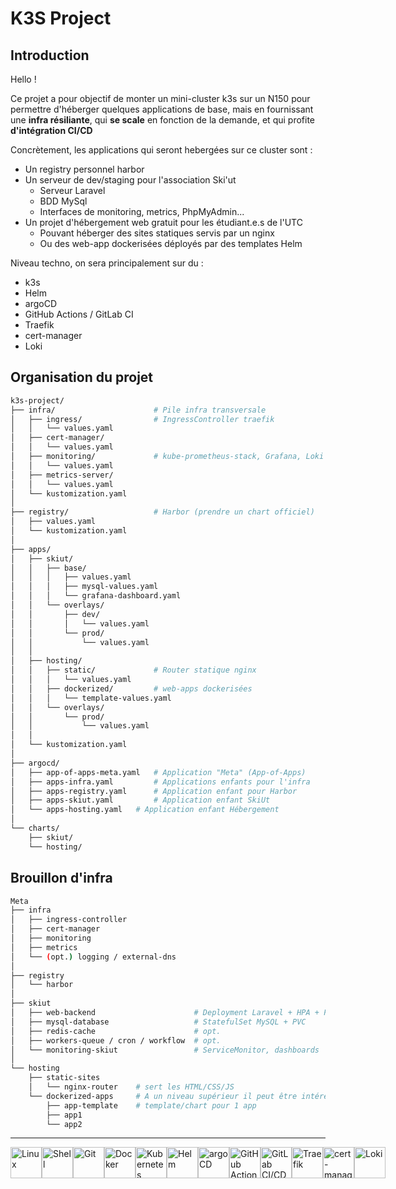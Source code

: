 # K3S Project

## Introduction

Hello !

Ce projet a pour objectif de monter un mini-cluster k3s sur un N150 pour permettre d'héberger quelques applications de base, mais en fournissant une **infra résiliante**, qui **se scale** en fonction de la demande, et qui profite **d'intégration CI/CD**

Concrètement, les applications qui seront hebergées sur ce cluster sont : 
* Un registry personnel harbor
* Un serveur de dev/staging pour l'association Ski'ut
  * Serveur Laravel
  * BDD MySql
  * Interfaces de monitoring, metrics, PhpMyAdmin...
* Un projet d'hébergement web gratuit pour les étudiant.e.s de l'UTC
  * Pouvant héberger des sites statiques servis par un nginx
  * Ou des web-app dockerisées déployés par des templates Helm

Niveau techno, on sera principalement sur du :
* k3s
* Helm
* argoCD
* GitHub Actions / GitLab CI
* Traefik
* cert-manager
* Loki

## Organisation du projet

```bash
k3s-project/
├── infra/                      # Pile infra transversale
│   ├── ingress/                # IngressController traefik
│   │   └── values.yaml
│   ├── cert-manager/
│   │   └── values.yaml
│   ├── monitoring/             # kube-prometheus-stack, Grafana, Loki (ou EFK mais un peu overkill)
│   │   └── values.yaml
│   ├── metrics-server/
│   │   └── values.yaml
│   └── kustomization.yaml
│
├── registry/                   # Harbor (prendre un chart officiel)
│   ├── values.yaml
│   └── kustomization.yaml
│
├── apps/
│   ├── skiut/
│   │   ├── base/
│   │   │   ├── values.yaml
│   │   │   ├── mysql-values.yaml
│   │   │   └── grafana-dashboard.yaml
│   │   └── overlays/
│   │       ├── dev/
│   │       │   └── values.yaml
│   │       └── prod/
│   │           └── values.yaml
│   │
│   ├── hosting/
│   │   ├── static/             # Router statique nginx
│   │   │   └── values.yaml
│   │   ├── dockerized/         # web-apps dockerisées
│   │   │   └── template-values.yaml
│   │   └── overlays/
│   │       └── prod/
│   │           └── values.yaml
│   │
│   └── kustomization.yaml
│
├── argocd/
│   ├── app-of-apps-meta.yaml   # Application "Meta" (App-of-Apps)
│   ├── apps-infra.yaml         # Applications enfants pour l'infra
│   ├── apps-registry.yaml      # Application enfant pour Harbor
│   ├── apps-skiut.yaml         # Application enfant SkiUt
│   └── apps-hosting.yaml   # Application enfant Hébergement
│
└── charts/
    ├── skiut/
    └── hosting/
```

## Brouillon d'infra

```bash
Meta
├── infra
│   ├── ingress-controller
│   ├── cert-manager
│   ├── monitoring
│   ├── metrics
│   └── (opt.) logging / external-dns
│
├── registry
│   └── harbor
│
├── skiut
│   ├── web-backend                      # Deployment Laravel + HPA + PDB
│   ├── mysql-database                   # StatefulSet MySQL + PVC
│   ├── redis-cache                      # opt.
│   ├── workers-queue / cron / workflow  # opt.
│   └── monitoring-skiut                 # ServiceMonitor, dashboards
│ 
└── hosting
    ├── static-sites
    │   └── nginx-router    # sert les HTML/CSS/JS
    └── dockerized-apps     # A un niveau supérieur il peut être intéressant de créer un ApplicationSet pour fournir un BDD + interface UI
        ├── app-template    # template/chart pour 1 app
        ├── app1
        └── app2
```

---

<div style="display: flex; justify-content: space-evenly; align-items: center;">
  <img src="https://cdn.jsdelivr.net/gh/devicons/devicon/icons/linux/linux-original.svg" height="50" alt="Linux" />
  <img src="https://cdn.jsdelivr.net/gh/devicons/devicon/icons/bash/bash-original.svg" height="50" alt="Shell" />
  <img src="https://cdn.jsdelivr.net/gh/devicons/devicon/icons/git/git-original.svg" height="50" alt="Git" />
  <img src="https://cdn.jsdelivr.net/gh/devicons/devicon/icons/docker/docker-original.svg" height="50" alt="Docker" />
  <img src="https://cdn.jsdelivr.net/gh/devicons/devicon/icons/kubernetes/kubernetes-plain.svg" height="50" alt="Kubernetes" /> 
  <img src="https://www.redhat.com/rhdc/managed-files/helm.svg" height="50" alt="Helm" /> 
  <img src="https://cdn.prod.website-files.com/5f10ed4c0ebf7221fb5661a5/5f2ba11e378c8f49e8b28486_argo.png" height="50" alt="argoCD" /> 
  <img src="https://miro.medium.com/v2/resize:fit:1500/1*7qk0-4XwCKWQO0GU5Hu39w.png" height="50" alt="GitHub Actions" /> 
  <img src="https://forge.inrae.fr/uploads/-/system/project/avatar/6031/gitlab-ci.png" height="50" alt="GitLab CI/CD" /> 
  <img src="https://aperogeek.fr/wp-content/uploads/2016/08/traefik.logo_.png" height="50" alt="Traefik" /> 
  <img src="https://raw.githubusercontent.com/cert-manager/cert-manager/d53c0b9270f8cd90d908460d69502694e1838f5f/logo/logo-small.png" height="50" alt="cert-manager" /> 
  <img src="https://loki-operator.dev/logo.png" height="50" alt="Loki" /> 
</div>